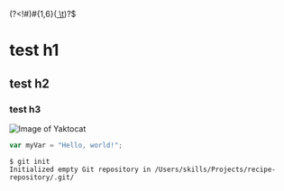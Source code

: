 (?<!#)#{1,6}([ \t](.*))?$
<h1>test h1</h1>
<h2>test h2</h2>
<h3>test h3</h3>


![Image of Yaktocat](https://octodex.github.com/images/yaktocat.png)

``` javascript
var myVar = "Hello, world!";
```

```
$ git init
Initialized empty Git repository in /Users/skills/Projects/recipe-repository/.git/
```
